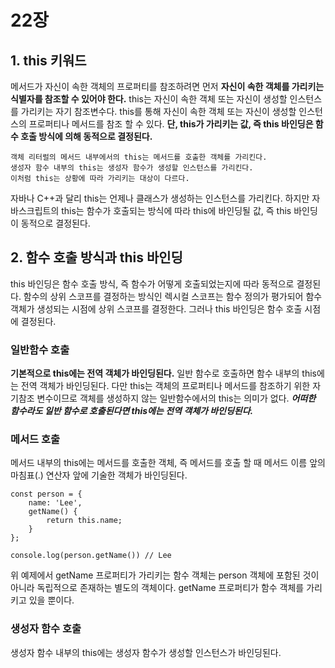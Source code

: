 # 22장

## 1. this 키워드
메서드가 자신이 속한 객체의 프로퍼티를 참조하려면 먼저 **자신이 속한 객체를 가리키는 식별자를 참조할 수 있어야 한다.**
this는 자신이 속한 객체 또는 자신이 생성할 인스턴스를 가리키는 자기 참조변수다. this를 통해 자신이 속한 객체 또는 자신이 생성할 인스턴스의 프로퍼티나 메서드를 참조 할 수 있다.
**단, this가 가리키는 값, 즉 this 바인딩은 함수 호출 방식에 의해 동적으로 결정된다.**

    객체 리터럴의 메서드 내부에서의 this는 메서드를 호출한 객체를 가리킨다.
    생성자 함수 내부의 this는 생성자 함수가 생성할 인스턴스를 가리킨다.
    이처럼 this는 상황에 따라 가리키는 대상이 다르다.

자바나 C++과 달리 this는 언제나 클래스가 생성하는 인스턴스를 가리킨다. 하지만 자바스크립트의 this는 함수가 호출되는 방식에 따라 this에 바인딩될 값, 즉 this 바인딩이 동적으로 결정된다.

## 2. 함수 호출 방식과 this 바인딩
this 바인딩은 함수 호출 방식, 즉 함수가 어떻게 호출되었는지에 따라 동적으로 결정된다.
    함수의 상위 스코프를 결정하는 방식인 렉시컬 스코프는 함수 정의가 평가되어 함수 객체가 생성되는 시점에 상위 스코프를 결정한다. 그러나 this 바인딩은 함수 호출 시점에 결정된다.

### 일반함수 호출
**기본적으로 this에는 전역 객체가 바인딩된다.**
일반 함수로 호출하면 함수 내부의 this에는 전역 객체가 바인딩된다. 다만 this는 객체의 프로퍼티나 메서드를 참조하기 위한 자기참조 변수이므로 객체를 생성하지 않는 일반함수에서의 this는 의미가 없다.
***어떠한 함수라도 일반 함수로 호출된다면 this에는 전역 객체가 바인딩된다.***

### 메서드 호출
메서드 내부의 this에는 메서드를 호출한 객체, 즉 메서드를 호출 할 때 메서드 이름 앞의 마침표(.) 연산자 앞에 기술한 객체가 바인딩된다.

    const person = {
        name: 'Lee',
        getName() {
            return this.name;
        }
    };

    console.log(person.getName()) // Lee

위 예제에서 getName 프로퍼티가 가리키는 함수 객체는 person 객체에 포함된 것이 아니라 독립적으로 존재하는 별도의 객체이다. getName 프로퍼티가 함수 객체를 가리키고 있을 뿐이다.

### 생성자 함수 호출
생성자 함수 내부의 this에는 생성자 함수가 생성할 인스턴스가 바인딩된다.
